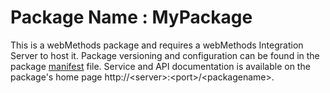 # Package Name : MyPackage
This is a webMethods package and requires a webMethods Integration Server to host it. Package versioning and configuration can be found in the package [manifest](./MyPackage/manifest.v3) file. Service and API documentation is available on the package's home page http://&lt;server&gt;:&lt;port&gt;/&lt;packagename>.